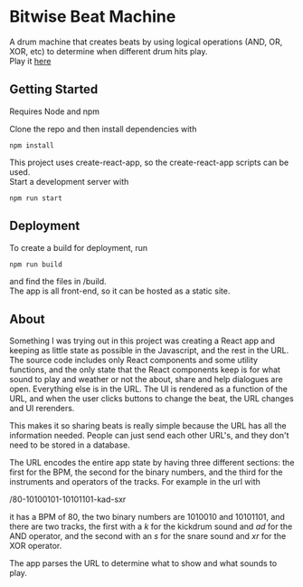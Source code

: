 # Bitwise Beat Machine

A drum machine that creates beats by using logical operations (AND, OR, XOR, etc) to determine when different drum hits play.  
Play it [here](https://bitwise-beat-machine.thomasnakagawa.com)  

## Getting Started

Requires Node and npm 

Clone the repo and then install dependencies with

```
npm install
```

This project uses create-react-app, so the create-react-app scripts can be used.  
Start a development server with  

```
npm run start
```

## Deployment

To create a build for deployment, run

```
npm run build
```

and find the files in /build.  
The app is all front-end, so it can be hosted as a static site.

## About
Something I was trying out in this project was creating a React app and keeping as little state as possible in the Javascript, and the rest in the URL. The source code includes only React components and some utility functions, and the only state that the React components keep is for what sound to play and weather or not the about, share and help dialogues are open. Everything else is in the URL. The UI is rendered as a function of the URL, and when the user clicks buttons to change the beat, the URL changes and UI rerenders.

This makes it so sharing beats is really simple because the URL has all the information needed. People can just send each other URL's, and they don't need to be stored in a database.

The URL encodes the entire app state by having three different sections: the first for the BPM, the second for the binary numbers, and the third for the instruments and operators of the tracks. For example in the url with

/80-10100101-10101101-kad-sxr

it has a BPM of 80, the two binary numbers are 1010010 and 10101101, and there are two tracks, the first with a _k_ for the kickdrum sound and _ad_ for the AND operator, and the second with an _s_ for the snare sound and _xr_ for the XOR operator.

The app parses the URL to determine what to show and what sounds to play.
